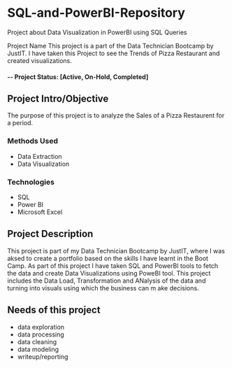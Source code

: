# SQL-and-PowerBI-Repository
Project about Data Visualization in PowerBI using SQL Queries

Project Name
This project is a part of the Data Technician Bootcamp by JustIT. I have taken this Project to see the Trends of Pizza Restaurant and created visualizations.

#### -- Project Status: [Active, On-Hold, Completed]

## Project Intro/Objective
The purpose of this project is to analyze the Sales of a Pizza Restaurent for a period.

### Methods Used
* Data Extraction
* Data Visualization


### Technologies
* SQL
* Power BI
* Microsoft Excel

## Project Description
This project is part of my Data Technician Bootcamp by JustIT, where I was aksed to create a portfolio based on the skills I have learnt in the Boot Camp. As part of this project I have taken SQL and PowerBI tools to fetch the data and create Data Visualizations using PoweBI tool. This project includes the Data Load, Transformation and ANalysis of the data and turning into visuals using which the business can m ake decisions.

## Needs of this project

- data exploration
- data processing
- data cleaning
- data modeling
- writeup/reporting

